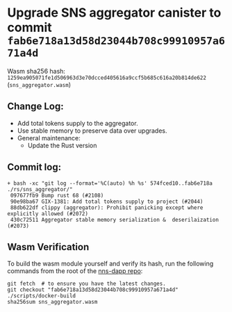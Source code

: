# Upgrade SNS aggregator canister to commit `fab6e718a13d58d23044b708c99910957a671a4d`
Wasm sha256 hash: `1259ea905071fe1d506963d3e70dcced405616a9ccf5b685c616a20b814de622` (`sns_aggregator.wasm`)

## Change Log:

* Add total tokens supply to the aggregator.
* Use stable memory to preserve data over upgrades.
* General maintenance:
  * Update the Rust version

## Commit log:

```
+ bash -xc "git log --format='%C(auto) %h %s' 574fced10..fab6e718a ./rs/sns_aggregator/"
 097677fb9 Bump rust 68 (#2108)
 90e98ba67 GIX-1381: Add total tokens supply to project (#2044)
 88db622df clippy (aggregator): Prohibit panicking except where explicitly allowed (#2072)
 430c72511 Aggregator stable memory serialization &  deserilaization (#2073)
```

## Wasm Verification

To build the wasm module yourself and verify its hash, run the following commands from the root of the [nns-dapp repo](https://github.com/dfinity/nns-dapp):

```
git fetch  # to ensure you have the latest changes.
git checkout "fab6e718a13d58d23044b708c99910957a671a4d"
./scripts/docker-build
sha256sum sns_aggregator.wasm
```
